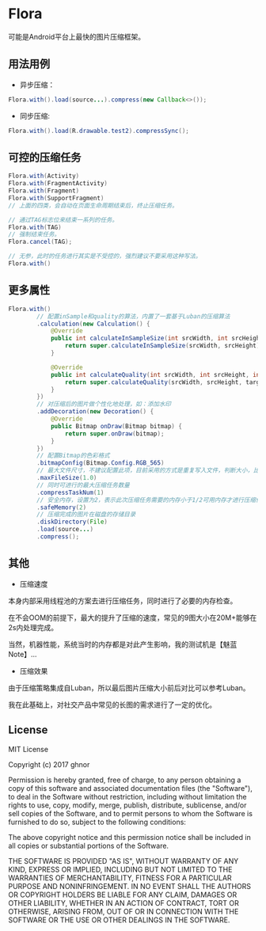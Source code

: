 # Flora

可能是Android平台上最快的图片压缩框架。

## 用法用例

* 异步压缩：

```java
Flora.with().load(source...).compress(new Callback<>());
```

* 同步压缩:

```java
Flora.with().load(R.drawable.test2).compressSync();
```

## 可控的压缩任务

```java
Flora.with(Activity)
Flora.with(FragmentActivity)
Flora.with(Fragment)
Flora.with(SupportFragment)
// 上面的四类，会自动在页面生命周期结束后，终止压缩任务。

// 通过TAG标志位来结束一系列的任务。
Flora.with(TAG)
// 强制结束任务。
Flora.cancel(TAG);

// 无参，此时的任务进行其实是不受控的，强烈建议不要采用这种写法。
Flora.with() 
```

## 更多属性
```java
Flora.with()
        // 配置inSample和quality的算法，内置了一套基于Luban的压缩算法
        .calculation(new Calculation() {
            @Override
            public int calculateInSampleSize(int srcWidth, int srcHeight) {
                return super.calculateInSampleSize(srcWidth, srcHeight);
            }

            @Override
            public int calculateQuality(int srcWidth, int srcHeight, int targetWidth, int targetHeight) {
                return super.calculateQuality(srcWidth, srcHeight, targetWidth, targetHeight);
            }
        })
        // 对压缩后的图片做个性化地处理，如：添加水印
        .addDecoration(new Decoration() {
            @Override
            public Bitmap onDraw(Bitmap bitmap) {
                return super.onDraw(bitmap);
            }
        })
        // 配置Bitmap的色彩格式
        .bitmapConfig(Bitmap.Config.RGB_565)
        // 最大文件尺寸，不建议配置此项，目前采用的方式是重复写入文件，判断大小，比较耗时
        .maxFileSize(1.0)
        // 同时可进行的最大压缩任务数量
        .compressTaskNum(1)
        // 安全内存，设置为2，表示此次压缩任务需要的内存小于1/2可用内存才进行压缩任务
        .safeMemory(2)
        // 压缩完成的图片在磁盘的存储目录
        .diskDirectory(File)
        .load(source...)
        .compress();
```

## 其他

* 压缩速度

本身内部采用线程池的方案去进行压缩任务，同时进行了必要的内存检查。

在不会OOM的前提下，最大的提升了压缩的速度，常见的9图大小在20M+能够在2s内处理完成。

当然，机器性能，系统当时的内存都是对此产生影响，我的测试机是【魅蓝Note】...

* 压缩效果

由于压缩策略集成自Luban，所以最后图片压缩大小前后对比可以参考Luban。

我在此基础上，对社交产品中常见的长图的需求进行了一定的优化。

## License

MIT License

Copyright (c) 2017 ghnor

Permission is hereby granted, free of charge, to any person obtaining a copy
of this software and associated documentation files (the "Software"), to deal
in the Software without restriction, including without limitation the rights
to use, copy, modify, merge, publish, distribute, sublicense, and/or sell
copies of the Software, and to permit persons to whom the Software is
furnished to do so, subject to the following conditions:

The above copyright notice and this permission notice shall be included in all
copies or substantial portions of the Software.

THE SOFTWARE IS PROVIDED "AS IS", WITHOUT WARRANTY OF ANY KIND, EXPRESS OR
IMPLIED, INCLUDING BUT NOT LIMITED TO THE WARRANTIES OF MERCHANTABILITY,
FITNESS FOR A PARTICULAR PURPOSE AND NONINFRINGEMENT. IN NO EVENT SHALL THE
AUTHORS OR COPYRIGHT HOLDERS BE LIABLE FOR ANY CLAIM, DAMAGES OR OTHER
LIABILITY, WHETHER IN AN ACTION OF CONTRACT, TORT OR OTHERWISE, ARISING FROM,
OUT OF OR IN CONNECTION WITH THE SOFTWARE OR THE USE OR OTHER DEALINGS IN THE
SOFTWARE.
